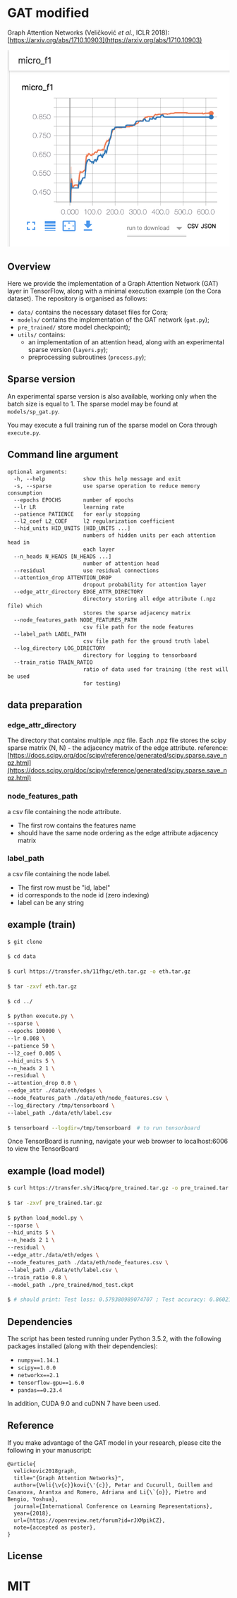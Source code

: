 # GAT modified
Graph Attention Networks (Veličković *et al.*, ICLR 2018): [https://arxiv.org/abs/1710.10903](https://arxiv.org/abs/1710.10903)

![](./img/tensorboard.png)

## Overview
Here we provide the implementation of a Graph Attention Network (GAT) layer in TensorFlow, along with a minimal execution example (on the Cora dataset). The repository is organised as follows:
- `data/` contains the necessary dataset files for Cora;
- `models/` contains the implementation of the GAT network (`gat.py`);
- `pre_trained/` store model checkpoint);
- `utils/` contains:
    * an implementation of an attention head, along with an experimental sparse version (`layers.py`);
    * preprocessing subroutines (`process.py`);


## Sparse version
An experimental sparse version is also available, working only when the batch size is equal to 1.
The sparse model may be found at `models/sp_gat.py`.

You may execute a full training run of the sparse model on Cora through `execute.py`.

## Command line argument
```
optional arguments:
  -h, --help            show this help message and exit
  -s, --sparse          use sparse operation to reduce memory consumption
  --epochs EPOCHS       number of epochs
  --lr LR               learning rate
  --patience PATIENCE   for early stopping
  --l2_coef L2_COEF     l2 regularization coefficient
  --hid_units HID_UNITS [HID_UNITS ...]
                        numbers of hidden units per each attention head in
                        each layer
  --n_heads N_HEADS [N_HEADS ...]
                        number of attention head
  --residual            use residual connections
  --attention_drop ATTENTION_DROP
                        dropout probability for attention layer
  --edge_attr_directory EDGE_ATTR_DIRECTORY
                        directory storing all edge attribute (.npz file) which
                        stores the sparse adjacency matrix
  --node_features_path NODE_FEATURES_PATH
                        csv file path for the node features
  --label_path LABEL_PATH
                        csv file path for the ground truth label
  --log_directory LOG_DIRECTORY
                        directory for logging to tensorboard
  --train_ratio TRAIN_RATIO
                        ratio of data used for training (the rest will be used
                        for testing)
```

## data preparation
### edge_attr_directory
The directory that contains multiple .npz file. Each .npz file stores the scipy sparse matrix (N, N) - the adjacency matrix of the edge attribute.
reference: [https://docs.scipy.org/doc/scipy/reference/generated/scipy.sparse.save_npz.html](https://docs.scipy.org/doc/scipy/reference/generated/scipy.sparse.save_npz.html)

### node_features_path
a csv file containing the node attribute.
- The first row contains the features name
- should have the same node ordering as the edge attribute adjacency matrix

### label_path
a csv file containing the node label.
- The first row must be "id, label"
- id corresponds to the node id (zero indexing)
- label can be any string

## example (train)

```bash
$ git clone 

$ cd data

$ curl https://transfer.sh/11fhgc/eth.tar.gz -o eth.tar.gz

$ tar -zxvf eth.tar.gz

$ cd ../

$ python execute.py \
--sparse \
--epochs 100000 \
--lr 0.008 \
--patience 50 \
--l2_coef 0.005 \
--hid_units 5 \
--n_heads 2 1 \
--residual \
--attention_drop 0.0 \
--edge_attr ./data/eth/edges \
--node_features_path ./data/eth/node_features.csv \
--log_directory /tmp/tensorboard \
--label_path ./data/eth/label.csv

$ tensorboard --logdir=/tmp/tensorboard  # to run tensorboard
```
Once TensorBoard is running, navigate your web browser to localhost:6006 to view the TensorBoard

## example (load model)

``` bash
$ curl https://transfer.sh/iMacq/pre_trained.tar.gz -o pre_trained.tar.gz

$ tar -zxvf pre_trained.tar.gz

$ python load_model.py \
--sparse \
--hid_units 5 \
--n_heads 2 1 \
--residual \
--edge_attr./data/eth/edges \
--node_features_path ./data/eth/node_features.csv \
--label_path ./data/eth/label.csv \
--train_ratio 0.8 \
--model_path ./pre_trained/mod_test.ckpt

$ # should print: Test loss: 0.579380989074707 ; Test accuracy: 0.86021488904953

```

## Dependencies

The script has been tested running under Python 3.5.2, with the following packages installed (along with their dependencies):

- `numpy==1.14.1`
- `scipy==1.0.0`
- `networkx==2.1`
- `tensorflow-gpu==1.6.0`
- `pandas==0.23.4`

In addition, CUDA 9.0 and cuDNN 7 have been used.

## Reference
If you make advantage of the GAT model in your research, please cite the following in your manuscript:

```
@article{
  velickovic2018graph,
  title="{Graph Attention Networks}",
  author={Veli{\v{c}}kovi{\'{c}}, Petar and Cucurull, Guillem and Casanova, Arantxa and Romero, Adriana and Li{\`{o}}, Pietro and Bengio, Yoshua},
  journal={International Conference on Learning Representations},
  year={2018},
  url={https://openreview.net/forum?id=rJXMpikCZ},
  note={accepted as poster},
}
```

## License
MIT
=======
